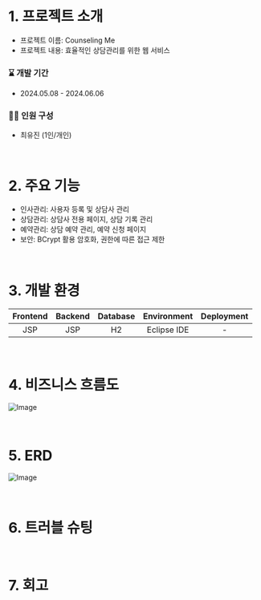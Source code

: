 # 1. 프로젝트 소개
- 프로젝트 이름: Counseling Me
- 프로젝트 내용: 효율적인 상담관리를 위한 웹 서비스

### :hourglass: 개발 기간
- 2024.05.08 - 2024.06.06

### :technologist: 인원 구성
- 최유진 (1인/개인)

<br>

# 2. 주요 기능
- 인사관리: 사용자 등록 및 상담사 관리
- 상담관리: 상담사 전용 페이지, 상담 기록 관리
- 예약관리: 상담 예약 관리, 예약 신청 페이지
- 보안: BCrypt 활용 암호화, 권한에 따른 접근 제한

<br>

# 3. 개발 환경
| Frontend    | Backend    | Database    | Environment    | Deployment    |
|:-----------:|:---------:|:-----------:|:-------------:|:------------:|
| JSP         | JSP       | H2          | Eclipse IDE   | -            |
<br>

# 4. 비즈니스 흐름도
![Image](https://github.com/user-attachments/assets/9efbcca9-92a5-4a84-8f8b-977aad129bf5)

<br>

# 5. ERD
![Image](https://github.com/user-attachments/assets/4e26a1d3-4b1c-40b9-9e30-75104ebe6ff2)

<br>

# 6. 트러블 슈팅

<br>

# 7. 회고
